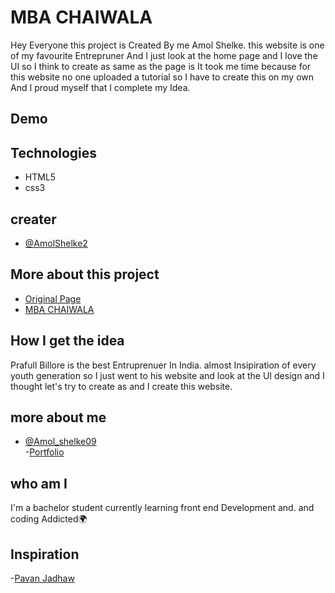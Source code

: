 # MBA CHAIWALA

Hey Everyone this project is Created By me Amol Shelke. this website is one of my favourite Entrepruner And I just look at the home page and I love the UI so I think to create as same as the page is It took me time because for this website no one uploaded a tutorial so I have to create this on my own And I proud myself that I complete my Idea.

## Demo

## Technologies

- HTML5
- css3

## creater

- [@AmolShelke2](https://www.github.com/AmolShelke2)

## More about this project

- [Original Page](https://mbachaiwala.com/)
- [MBA CHAIWALA](https://twitter.com/prafull_mbachai?lang=en)

## How I get the idea

Prafull Billore is the best Entruprenuer In India. almost Insipiration of every youth generation so I just went to his website and look at the UI design and I thought let's try to create as and I create this website.

## more about me

- [@Amol_shelke09](https://twitter.comAmol_shelke09)  
  -[Portfolio](https://portfolio-amolshelke2.vercel.app/)

## who am I

I'm a bachelor student currently learning front end Development and. and coding Addicted🌍

## Inspiration

-[Pavan Jadhaw](https://github.com/pavanjadhaw)
